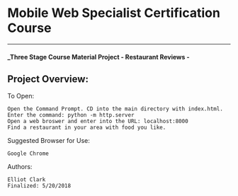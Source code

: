 # Mobile Web Specialist Certification Course
---
#### _Three Stage Course Material Project - Restaurant Reviews -

## Project Overview: 

To Open:

    Open the Command Prompt. CD into the main directory with index.html. 
    Enter the command: python -m http.server
    Open a web broswer and enter into the URL: localhost:8000
    Find a restaurant in your area with food you like.
    
Suggested Browser for Use:

	Google Chrome
    
Authors:

	Elliot Clark
	Finalized: 5/20/2018
